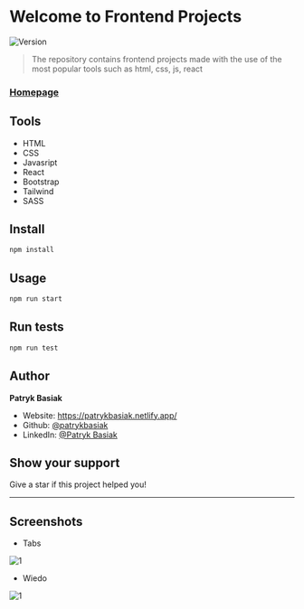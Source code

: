 # Welcome to Frontend Projects
![Version](https://img.shields.io/badge/version-1.0.0-blue.svg?cacheSeconds=2592000)

> The repository contains frontend projects made with the use of the most popular tools such as html, css, js, react

### [Homepage](https://patrykbasiak.netlify.app/)

## Tools

* HTML
* CSS
* Javasript
* React
* Bootstrap
* Tailwind
* SASS

## Install

```sh
npm install
```

## Usage

```sh
npm run start
```

## Run tests

```sh
npm run test
```

## Author

**Patryk Basiak**

* Website: https://patrykbasiak.netlify.app/
* Github: [@patrykbasiak](https://github.com/patrykbasiak)
* LinkedIn: [@Patryk Basiak](https://www.linkedin.com/in/patryk-basiak-a8404a212/)

## Show your support

Give a star if this project helped you!


***
## Screenshots

* Tabs

![1](https://user-images.githubusercontent.com/37413799/122683795-e55fe780-d201-11eb-8db8-8bce6a7aac98.png)

* Wiedo

![1](https://user-images.githubusercontent.com/37413799/122683870-52737d00-d202-11eb-8c2b-cc820765945b.png)



